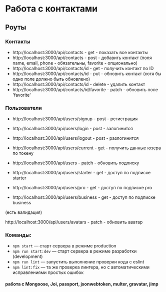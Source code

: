 # Работа с контактами

## Роуты

### Контакты

- http://localhost:3000/api/contacts - get - показать все контакты
- http://localhost:3000/api/contacts - post - добавить контакт (поля name, email, phone - обязательны, favorite - опционально)
- http://localhost:3000/api/contacts/id - get - получить контакт по ID
- http://localhost:3000/api/contacts/id - put - обновить контакт (хотя бы одно поле должно быть обновлено)
- http://localhost:3000/api/contacts/id - delete - удалить контакт
- http://localhost:3000/api/contacts/id/favorite - patch - обновить поле 'favorite'

### Пользователи

- http://localhost:3000/api/users/signup - post - регистрация
- http://localhost:3000/api/users/login - post - залогинится
- http://localhost:3000/api/users/logout - post - разлогинится
- http://localhost:3000/api/users/current - get - получить данные юзера по токену
- http://localhost:3000/api/users - patch - обновить подписку

- http://localhost:3000/api/users/starter - get - доступ по подписке starter
- http://localhost:3000/api/users/pro - get - доступ по подписке pro
- http://localhost:3000/api/users/business - get - доступ по подписке business

(есть валидация)

http://localhost:3000/api/users/avatars - patch - обновить аватар

### Команды:

- `npm start` &mdash; старт сервера в режиме production
- `npm run start:dev` &mdash; старт сервера в режиме разработки (development)
- `npm run lint` &mdash; запустить выполнение проверки кода с eslint
- `npm lint:fix` &mdash; та же проверка линтера, но с автоматическими исправлениями простых ошибок

#### работа с Mongoose, Joi, passport, jsonwebtoken, multer, gravatar, jimp
